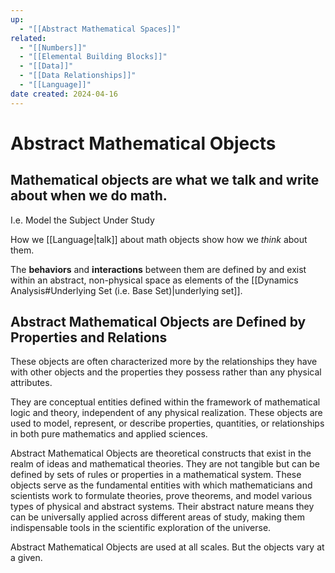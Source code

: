 ```yaml
---
up:
  - "[[Abstract Mathematical Spaces]]"
related:
  - "[[Numbers]]"
  - "[[Elemental Building Blocks]]"
  - "[[Data]]"
  - "[[Data Relationships]]"
  - "[[Language]]"
date created: 2024-04-16
---
```

# Abstract Mathematical Objects
## Mathematical objects are what we talk and write about when we do math.
I.e. Model the Subject Under Study

How we [[Language|talk]] about math objects show how we _think_ about them.

The **behaviors** and **interactions** between them are defined by and exist within an abstract, non-physical space as elements of the [[Dynamics Analysis#Underlying Set (i.e. Base Set)|underlying set]].
## Abstract Mathematical Objects are Defined by Properties and Relations
These objects are often characterized more by the relationships they have with other objects and the properties they possess rather than any physical attributes.

They are conceptual entities defined within the framework of mathematical logic and theory, independent of any physical realization.
	These objects are used to model, represent, or describe properties, quantities, or relationships in both pure mathematics and applied sciences.
	
Abstract Mathematical Objects are theoretical constructs that exist in the realm of ideas and mathematical theories. 
	They are not tangible but can be defined by sets of rules or properties in a mathematical system. 
	These objects serve as the fundamental entities with which mathematicians and scientists work to formulate theories, prove theorems, and model various types of physical and abstract systems.
	Their abstract nature means they can be universally applied across different areas of study, making them indispensable tools in the scientific exploration of the universe.

Abstract Mathematical Objects are used at all scales.
	But the objects vary at a given. 